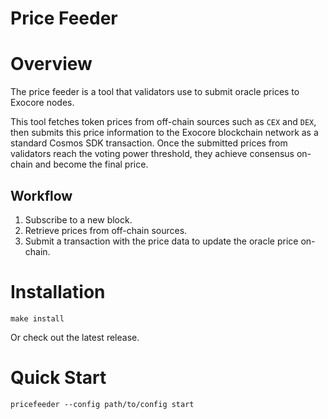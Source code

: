 # Price Feeder

# Overview

The price feeder is a tool that validators use to submit oracle prices to Exocore nodes.

This tool fetches token prices from off-chain sources such as `CEX` and `DEX`, then submits this price information to the Exocore blockchain network as a standard Cosmos SDK transaction. Once the submitted prices from validators reach the voting power threshold, they achieve consensus on-chain and become the final price.

## Workflow

1. Subscribe to a new block.
2. Retrieve prices from off-chain sources.
3. Submit a transaction with the price data to update the oracle price on-chain.

# Installation

`make install` 

Or check out the latest release.

# Quick Start

`pricefeeder --config path/to/config start`
